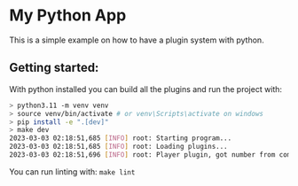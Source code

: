 # My Python App

This is a simple example on how to have a plugin system with python.

## Getting started:

With python installed you can build all the plugins and run the project with:

```bash
> python3.11 -m venv venv
> source venv/bin/activate # or venv\Scripts\activate on windows
> pip install -e ".[dev]"
> make dev
2023-03-03 02:18:51,685 [INFO] root: Starting program...
2023-03-03 02:18:51,685 [INFO] root: Loading plugins...
2023-03-03 02:18:51,696 [INFO] root: Player plugin, got number from common: 12
```

You can run linting with: `make lint`

